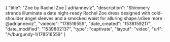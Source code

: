 {
    "title": "Zoe by Rachel Zoe | adrianneviz",
    "description": "Shimmery strands illuminate a date night-ready Rachel Zoe dress designed with cold-shoulder angel sleeves and a smocked waist for alluring shape.\nSee more : @adrianneviz",
    "videoid": "178516559",
    "date_created": "1538159217",
    "date_modified": "1539802137",
    "type": "captivate",
    "layout": "video",
    "url": "\/v\/burgundy-1\/178516559"
}